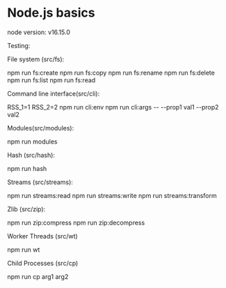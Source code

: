 # Node.js basics

node version: v16.15.0

Testing:

File system (src/fs):

npm run fs:create
npm run fs:copy
npm run fs:rename
npm run fs:delete
npm run fs:list
npm run fs:read

Command line interface(src/cli):

RSS_1=1 RSS_2=2 npm run cli:env
npm run cli:args -- --prop1 val1 --prop2 val2

Modules(src/modules):

npm run modules

Hash (src/hash):

npm run hash

Streams (src/streams):

npm run streams:read
npm run streams:write
npm run streams:transform

Zlib (src/zip):

npm run zip:compress
npm run zip:decompress

Worker Threads (src/wt)

npm run wt

Child Processes (src/cp)

npm run cp arg1 arg2
